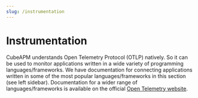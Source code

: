 ```yaml
---
slug: /instrumentation
---
```


# Instrumentation

CubeAPM understands Open Telemetry Protocol (OTLP) natively. So it can be used to monitor applications written in a wide variety of programming languages/frameworks. We have documentation for connecting applications written in some of the most popular languages/frameworks in this section (see left sidebar). Documentation for a wider range of languages/frameworks is available on the official [Open Telemetry website](https://opentelemetry.io/docs/instrumentation/).
